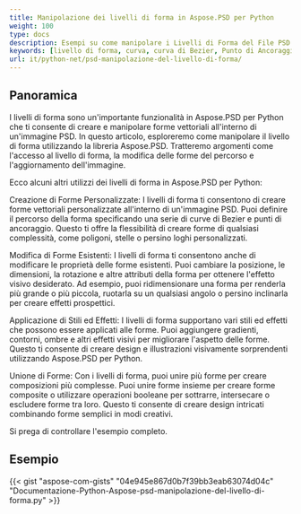 ```yaml
---
title: Manipolazione dei livelli di forma in Aspose.PSD per Python
weight: 100
type: docs
description: Esempi su come manipolare i Livelli di Forma del File PSD
keywords: [livello di forma, curva, curva di Bezier, Punto di Ancoraggio, nodi bezier, api psd, python, esempio di codice]
url: it/python-net/psd-manipolazione-del-livello-di-forma/
---
```


## **Panoramica**
I livelli di forma sono un'importante funzionalità in Aspose.PSD per Python che ti consente di creare e manipolare forme vettoriali all'interno di un'immagine PSD. In questo articolo, esploreremo come manipolare il livello di forma utilizzando la libreria Aspose.PSD. Tratteremo argomenti come l'accesso al livello di forma, la modifica delle forme del percorso e l'aggiornamento dell'immagine.

Ecco alcuni altri utilizzi dei livelli di forma in Aspose.PSD per Python:

Creazione di Forme Personalizzate: I livelli di forma ti consentono di creare forme vettoriali personalizzate all'interno di un'immagine PSD. Puoi definire il percorso della forma specificando una serie di curve di Bezier e punti di ancoraggio. Questo ti offre la flessibilità di creare forme di qualsiasi complessità, come poligoni, stelle o persino loghi personalizzati.

Modifica di Forme Esistenti: I livelli di forma ti consentono anche di modificare le proprietà delle forme esistenti. Puoi cambiare la posizione, le dimensioni, la rotazione e altre attributi della forma per ottenere l'effetto visivo desiderato. Ad esempio, puoi ridimensionare una forma per renderla più grande o più piccola, ruotarla su un qualsiasi angolo o persino inclinarla per creare effetti prospettici.

Applicazione di Stili ed Effetti: I livelli di forma supportano vari stili ed effetti che possono essere applicati alle forme. Puoi aggiungere gradienti, contorni, ombre e altri effetti visivi per migliorare l'aspetto delle forme. Questo ti consente di creare design e illustrazioni visivamente sorprendenti utilizzando Aspose.PSD per Python.

Unione di Forme: Con i livelli di forma, puoi unire più forme per creare composizioni più complesse. Puoi unire forme insieme per creare forme composite o utilizzare operazioni booleane per sottrarre, intersecare o escludere forme tra loro. Questo ti consente di creare design intricati combinando forme semplici in modi creativi.

Si prega di controllare l'esempio completo.

## **Esempio**
{{< gist "aspose-com-gists" "04e945e867d0b7f39bb3eab63074d04c" "Documentazione-Python-Aspose-psd-manipolazione-del-livello-di-forma.py" >}}
